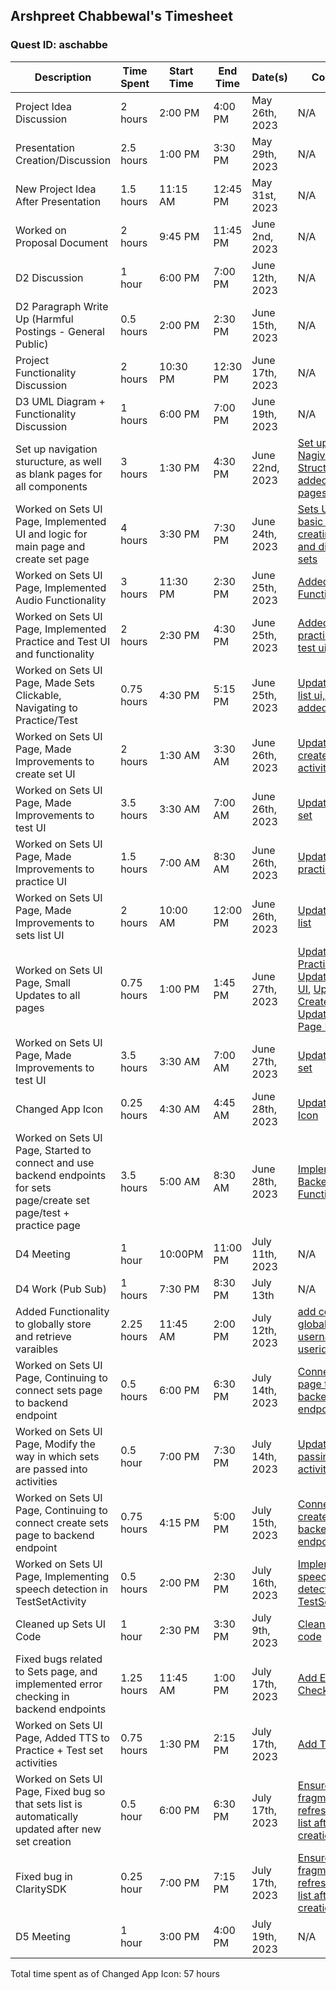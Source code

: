 ## Arshpreet Chabbewal's Timesheet
### Quest ID: aschabbe

| Description | Time Spent | Start Time | End Time | Date(s) | Commits |
| ----- | ----- | ----- | ----- | ----- | ----- | 
| Project Idea Discussion | 2 hours | 2:00 PM | 4:00 PM | May 26th, 2023 | N/A
| Presentation Creation/Discussion | 2.5 hours | 1:00 PM | 3:30 PM | May 29th, 2023 | N/A
| New Project Idea After Presentation | 1.5 hours | 11:15 AM | 12:45 PM | May 31st, 2023 | N/A
| Worked on Proposal Document | 2 hours | 9:45 PM | 11:45 PM | June 2nd, 2023 | N/A
| D2 Discussion | 1 hour | 6:00 PM | 7:00 PM | June 12th, 2023 | N/A
| D2 Paragraph Write Up (Harmful Postings - General Public) | 0.5 hours | 2:00 PM | 2:30 PM | June 15th, 2023 | N/A
| Project Functionality Discussion | 2 hours | 10:30 PM | 12:30 PM | June 17th, 2023 | N/A
| D3 UML Diagram + Functionality Discussion | 1 hours | 6:00 PM | 7:00 PM | June 19th, 2023 | N/A
| Set up navigation sturucture, as well as blank pages for all components | 3 hours | 1:30 PM | 4:30 PM | June 22nd, 2023 | [Set up Nagivation Structure and added blank pages](https://github.com/ad-world/clarity/commit/5b6ab296d48bd1b2a2ddd1c9c47fc52312da4c08)
| Worked on Sets UI Page, Implemented UI and logic for main page and create set page | 4 hours | 3:30 PM | 7:30 PM | June 24th, 2023 | [Sets UI: Added basic logic for creating sets, and displaying sets](https://github.com/ad-world/clarity/commit/641df27436b9d9c1a7f336c70c2f3485ab243c57)
| Worked on Sets UI Page, Implemented Audio Functionality | 3 hours | 11:30 PM | 2:30 PM | June 25th, 2023 | [Added Audio Functionality](https://github.com/ad-world/clarity/commit/7d801d33877549017f54a9aa612727e10974d6db)
| Worked on Sets UI Page, Implemented Practice and Test UI and functionality | 2 hours | 2:30 PM | 4:30 PM | June 25th, 2023 | [Added set practice and test ui + logic](https://github.com/ad-world/clarity/commit/f1ed00eecc711df9f09018fb0b8852ace4cee874)
| Worked on Sets UI Page, Made Sets Clickable, Navigating to Practice/Test | 0.75 hours | 4:30 PM | 5:15 PM | June 25th, 2023 | [Updated Sets list ui, and added onclick](https://github.com/ad-world/clarity/commit/9659bd95126e7ddaf73aeefb0eee959ca49e0bce)
| Worked on Sets UI Page, Made Improvements to create set UI | 2 hours | 1:30 AM | 3:30 AM | June 26th, 2023 | [Updated create set activity](https://github.com/ad-world/clarity/commit/219653efc6b4298e6ad531a3e8f365aa99d17424)
| Worked on Sets UI Page, Made Improvements to test UI | 3.5 hours | 3:30 AM | 7:00 AM | June 26th, 2023 | [Updated test set](https://github.com/ad-world/clarity/commit/25cd6d6ce0c189315cc51b66b2412d98f4165a88)
| Worked on Sets UI Page, Made Improvements to practice UI | 1.5 hours | 7:00 AM | 8:30 AM | June 26th, 2023 | [Updated practice set](https://github.com/ad-world/clarity/commit/0e035393a9ea8ce76c4dfe7ddf0ec6b7414b2657)
| Worked on Sets UI Page, Made Improvements to sets list UI | 2 hours | 10:00 AM | 12:00 PM | June 26th, 2023 | [Updated set list](https://github.com/ad-world/clarity/commit/f5d037d96c6a05591ca1bb4d2c268d7940f67726)
| Worked on Sets UI Page, Small Updates to all pages | 0.75 hours | 1:00 PM | 1:45 PM | June 27th, 2023 | [Updated Practice UI](https://github.com/ad-world/clarity/commit/17fe5187cbcb52682e9e031c90f923f633f246ba), [Updated Test UI](https://github.com/ad-world/clarity/commit/697d03c82ee848c09d4bb88a07f91a24dd5aac76), [Updated Create Set UI](https://github.com/ad-world/clarity/commit/7a1fcb4eca082fe354cba929084a4308cb0fc066), [Updated Sets Page UI](https://github.com/ad-world/clarity/commit/5e254be04af9329055742273ff98ef7d80515996)
| Worked on Sets UI Page, Made Improvements to test UI | 3.5 hours | 3:30 AM | 7:00 AM | June 27th, 2023 | [Updated test set](https://github.com/ad-world/clarity/commit/25cd6d6ce0c189315cc51b66b2412d98f4165a88)
| Changed App Icon | 0.25 hours | 4:30 AM | 4:45 AM | June 28th, 2023 | [Update App Icon](https://github.com/ad-world/clarity/commit/dccdb7ccabc8ebc00642d73961f8f32f9c82c39f)
| Worked on Sets UI Page, Started to connect and use backend endpoints for sets page/create set page/test + practice page | 3.5 hours | 5:00 AM | 8:30 AM | June 28th, 2023 | [Implementing Backend Functionality](https://github.com/ad-world/clarity/commit/055530c7e1fead7f3d5f2e5f59b547132b318db3)
| D4 Meeting | 1 hour | 10:00PM | 11:00 PM | July 11th, 2023 | N/A
| D4 Work (Pub Sub) | 1 hours | 7:30 PM | 8:30 PM | July 13th | N/A
| Added Functionality to globally store and retrieve varaibles | 2.25 hours | 11:45 AM | 2:00 PM | July 12th, 2023 | [add context to globally store username + userid](https://github.com/ad-world/clarity/commit/92e05cebd723ed182b5404d2a41a5508ddfbd807)
| Worked on Sets UI Page, Continuing to connect sets page to backend endpoint | 0.5 hours | 6:00 PM | 6:30 PM | July 14th, 2023 | [Connect sets page to backend endpoint](https://github.com/ad-world/clarity/commit/54cdb668e2cfebf90115a1fef9e198b1cea90ca5)
| Worked on Sets UI Page, Modify the way in which sets are passed into activities | 0.5 hour | 7:00 PM | 7:30 PM | July 14th, 2023 | [Update set passing to activities](https://github.com/ad-world/clarity/commit/38dd597dbe6823bbd49f7c608ed4ebf942b78564)
| Worked on Sets UI Page, Continuing to connect create sets page to backend endpoint | 0.75 hours | 4:15 PM | 5:00 PM | July 15th, 2023 | [Connect create set to backend endpoint](https://github.com/ad-world/clarity/commit/1f1c1abe093d46cbddba67826afa4f3c51653955)
| Worked on Sets UI Page, Implementing speech detection in TestSetActivity | 0.5 hours | 2:00 PM | 2:30 PM | July 16th, 2023 | [Implement speech detection in TestSetActivity](https://github.com/ad-world/clarity/commit/26885b5bf003c137579fc14a99f9753656115aa0)
| Cleaned up Sets UI Code | 1 hour | 2:30 PM | 3:30 PM | July 9th, 2023 | [Clean up sets code](https://github.com/ad-world/clarity/commit/da172275c4b41c4da64e50bc94cab1afad22c7ae)
| Fixed bugs related to Sets page, and implemented error checking in backend endpoints | 1.25 hours | 11:45 AM | 1:00 PM | July 17th, 2023 | [Add Error Checking](https://github.com/ad-world/clarity/commit/0be3d70d05e3c73b24ea736c8bcb035c852ed296)
| Worked on Sets UI Page, Added TTS to Practice + Test set activities | 0.75 hours | 1:30 PM | 2:15 PM | July 17th, 2023 | [Add TTS](https://github.com/ad-world/clarity/commit/b8d927be013a71a7d33ae9fef7907f874fce49e0)
| Worked on Sets UI Page, Fixed bug so that sets list is automatically updated after new set creation | 0.5 hour | 6:00 PM | 6:30 PM | July 17th, 2023 | [Ensure fragment refreshes sets list after creation](https://github.com/ad-world/clarity/commit/3398fe0091f8358a542d68220563b8e688350173)
| Fixed bug in ClaritySDK | 0.25 hour | 7:00 PM | 7:15 PM | July 17th, 2023 | [Ensure fragment refreshes sets list after creation](https://github.com/ad-world/clarity/commit/8a26cd4186526a5c1b2e7748b5dfde4cbab92802)
| D5 Meeting | 1 hour | 3:00 PM | 4:00 PM | July 19th, 2023 | N/A





Total time spent as of Changed App Icon: 57 hours
